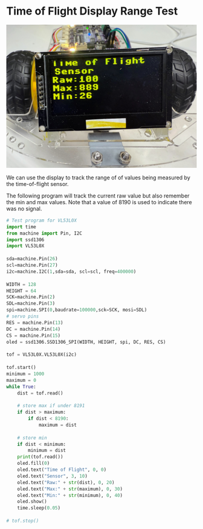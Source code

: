 # Time of Flight Display Range Test

![](./time-of-flight-range-test.jpg)

We can use the display to track the range of of values being measured by the time-of-flight sensor.

The following program will track the current raw value but also remember the min and max values.  Note that a value of 8190 is used to indicate there was no signal.


```python
# Test program for VL53L0X
import time
from machine import Pin, I2C
import ssd1306
import VL53L0X

sda=machine.Pin(26)
scl=machine.Pin(27)
i2c=machine.I2C(1,sda=sda, scl=scl, freq=400000)

WIDTH = 128
HEIGHT = 64
SCK=machine.Pin(2)
SDL=machine.Pin(3)
spi=machine.SPI(0,baudrate=100000,sck=SCK, mosi=SDL)
# servo pins
RES = machine.Pin(13)
DC = machine.Pin(14)
CS = machine.Pin(15)
oled = ssd1306.SSD1306_SPI(WIDTH, HEIGHT, spi, DC, RES, CS)

tof = VL53L0X.VL53L0X(i2c)

tof.start()
minimum = 1000
maximum = 0
while True:
    dist = tof.read()
    
    # store max if under 8191
    if dist > maximum: 
        if dist < 8190:
            maximum = dist
            
    # store min
    if dist < minimum: 
        minimum = dist
    print(tof.read())
    oled.fill(0)
    oled.text("Time of Flight", 0, 0)
    oled.text("Sensor", 3, 10)
    oled.text("Raw:" + str(dist), 0, 20)
    oled.text("Max:" + str(maximum), 0, 30)
    oled.text("Min:" + str(minimum), 0, 40)
    oled.show()
    time.sleep(0.05)

# tof.stop()
```